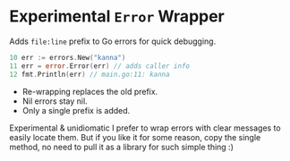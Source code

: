 # Experimental `Error` Wrapper

Adds `file:line` prefix to Go errors for quick debugging.

```go
10 err := errors.New("kanna")
11 err = error.Error(err) // adds caller info
12 fmt.Println(err) // main.go:11: kanna
```

- Re-wrapping replaces the old prefix.
- Nil errors stay nil.
- Only a single prefix is added.

Experimental & unidiomatic I prefer to wrap errors with clear messages to easily locate them.
But if you like it for some reason, copy the single method, no need to pull it as a library for such simple thing :)
